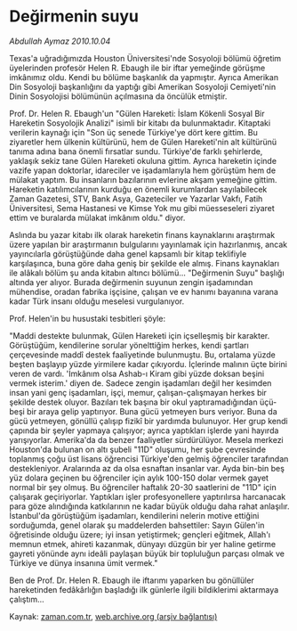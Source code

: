 # Değirmenin suyu

*Abdullah Aymaz 2010.10.04*

<td class="columnist-detail">
<p>Texas'a  uğradığımızda Houston Üniversitesi'nde Sosyoloji bölümü öğretim üyelerinden profesör Helen R. Ebaugh ile bir iftar yemeğinde görüşme imkânımız oldu. Kendi bu bölüme başkanlık da yapmıştır. Ayrıca Amerikan Din Sosyoloji başkanlığını da yaptığı gibi Amerikan Sosyoloji Cemiyeti'nin Dinin Sosyolojisi bölümünün açılmasına da öncülük etmiştir.</p>
<p>
<div id="haberMetinDiv">
<p> Prof. Dr. Helen R. Ebaugh'un "Gülen Hareketi: İslam Kökenli Sosyal Bir Hareketin Sosyolojik Analizi" isimli bir kitabı da bulunmaktadır. Kitaptaki verilerin kaynağı için "Son üç senede Türkiye'ye dört kere gittim. Bu ziyaretler hem ülkenin kültürünü, hem de Gülen Hareketi'nin alt kültürünü tanıma adına bana önemli fırsatlar sundu. Türkiye'de farklı şehirlerde, yaklaşık sekiz tane Gülen Hareketi okuluna gittim. Ayrıca hareketin içinde vazife yapan doktorlar, idareciler ve işadamlarıyla hem görüştüm hem de mülakat yaptım. Bu insanların bazılarının evlerine akşam yemeğine gittim. Hareketin katılımcılarının kurduğu en önemli kurumlardan sayılabilecek Zaman Gazetesi, STV, Bank Asya, Gazeteciler ve Yazarlar Vakfı, Fatih Üniversitesi, Sema Hastanesi ve Kimse Yok mu gibi müesseseleri ziyaret ettim ve buralarda mülakat imkânım oldu." diyor.
<p> Aslında bu yazar kitabı ilk olarak hareketin finans kaynaklarını araştırmak üzere yapılan bir araştırmanın bulgularını yayınlamak için hazırlanmış, ancak yayıncılarla görüştüğünde daha genel kapsamlı bir kitap teklifiyle karşılaşınca, buna göre daha geniş bir şekilde ele almış. Finans kaynakları ile alâkalı bölüm şu anda kitabın altıncı bölümü... "Değirmenin Suyu" başlığı altında yer alıyor. Burada değirmenin suyunun zengin işadamından mühendise, oradan fabrika işçisine, çalışan ve ev hanımı bayanına varana kadar Türk insanı olduğu meselesi vurgulanıyor.
<p> Prof. Helen'in bu husustaki tesbitleri şöyle:
<p> "Maddi destekte bulunmak, Gülen Hareketi için içselleşmiş bir karakter. Görüştüğüm, kendilerine sorular yönelttiğim herkes, kendi şartları çerçevesinde maddî destek faaliyetinde bulunmuştu. Bu, ortalama yüzde beşten başlayıp yüzde yirmilere kadar çıkıyordu. İçlerinde malının üçte birini veren de vardı. 'İmkânım olsa Ashab-ı Kiram gibi yüzde doksan beşini vermek isterim.' diyen de. Sadece zengin işadamları değil her kesimden insan yani genç işadamları, işçi, memur, çalışan-çalışmayan herkes bir şekilde destek oluyor. Bazıları tek başına bir okul yaptıramadığından üçü-beşi bir araya gelip yaptırıyor. Buna gücü yetmeyen burs veriyor. Buna da gücü yetmeyen, gönüllü çalışıp fizikî bir yardımda bulunuyor. Her grup kendi çapında bir şeyler yapmaya çalışıyor; ayrıca yaptıkları işlerde yani hayırda yarışıyorlar. Amerika'da da benzer faaliyetler sürdürülüyor. Mesela merkezi Houston'da bulunan on altı şubeli "11D" oluşumu, her şube çevresinde toplanmış çoğu üst lisans öğrencisi Türkiye'den gelmiş öğrenciler tarafından destekleniyor. Aralarında az da olsa esnaftan insanlar var. Ayda bin-bin beş yüz dolara geçinen bu öğrenciler için aylık 100-150 dolar vermek gayet normal bir şey olmuş. Bu öğrenciler haftalık 20-30 saatlerini de "11D" için çalışarak geçiriyorlar. Yaptıkları işler profesyonellere yaptırılırsa harcanacak para göze alındığında katkılarının ne kadar büyük olduğu daha rahat anlaşılır. İstanbul'da görüştüğüm işadamları, kendilerini nelerin motive ettiğini sorduğumda, genel olarak şu maddelerden bahsettiler: Sayın Gülen'in öğretisinde olduğu üzere; iyi insan yetiştirmek; gençleri eğitmek, Allah'ı memnun etmek, ahireti kazanmak, dünyayı düzgün bir yer haline getirme gayreti yönünde aynı ideâli paylaşan büyük bir topluluğun parçası olmak ve Türkiye ve dünya insanına ümit vermek."
<p> Ben de Prof. Dr. Helen R. Ebaugh ile iftarımı yaparken bu gönüllüler hareketinden fedâkârlığın başladığı ilk günlerle ilgili bildiklerimi aktarmaya çalıştım...</p></p></p></p></p></div>
</p>
<a href="http://web.archive.org/web/20101223132033/mailto:/">
</a></td>

Kaynak: [zaman.com.tr](http://zaman.com.tr/yazar.do?yazino=1035482), [web.archive.org (arşiv bağlantısı)](http://web.archive.org/web/20101223132033/http://zaman.com.tr/yazar.do?yazino=1035482)
